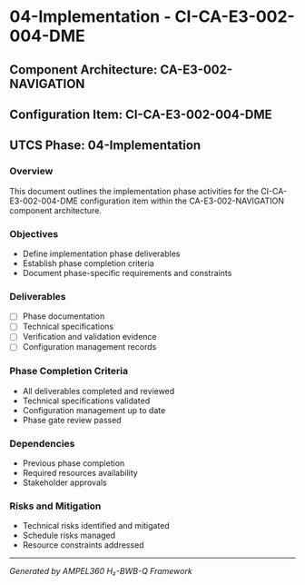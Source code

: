 # 04-Implementation - CI-CA-E3-002-004-DME

## Component Architecture: CA-E3-002-NAVIGATION
## Configuration Item: CI-CA-E3-002-004-DME
## UTCS Phase: 04-Implementation

### Overview
This document outlines the implementation phase activities for the CI-CA-E3-002-004-DME configuration item within the CA-E3-002-NAVIGATION component architecture.

### Objectives
- Define implementation phase deliverables
- Establish phase completion criteria
- Document phase-specific requirements and constraints

### Deliverables
- [ ] Phase documentation
- [ ] Technical specifications
- [ ] Verification and validation evidence
- [ ] Configuration management records

### Phase Completion Criteria
- All deliverables completed and reviewed
- Technical specifications validated
- Configuration management up to date
- Phase gate review passed

### Dependencies
- Previous phase completion
- Required resources availability
- Stakeholder approvals

### Risks and Mitigation
- Technical risks identified and mitigated
- Schedule risks managed
- Resource constraints addressed

---
*Generated by AMPEL360 H₂-BWB-Q Framework*
